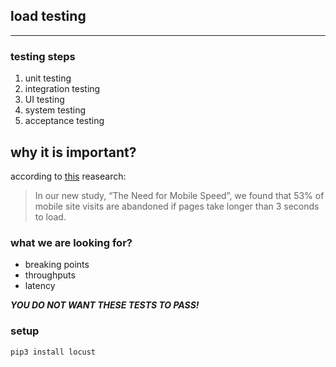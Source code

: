 ## load testing
---

### testing steps
1. unit testing
2. integration testing
3. UI testing
4. system testing
5. acceptance testing


## why it is important?
according to [this](https://www.doubleclickbygoogle.com/articles/mobile-speed-matters/) reasearch:
> In our new study, “The Need for
Mobile Speed”, we found that 53% of
mobile site visits are abandoned if
pages take longer than 3 seconds to
load.



### what we are looking for?
* breaking points
* throughputs
* latency



***YOU DO NOT WANT THESE TESTS TO PASS!***


### setup
``` 
pip3 install locust
```




